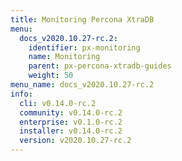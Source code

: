 ```yaml
---
title: Monitoring Percona XtraDB
menu:
  docs_v2020.10.27-rc.2:
    identifier: px-monitoring
    name: Monitoring
    parent: px-percona-xtradb-guides
    weight: 50
menu_name: docs_v2020.10.27-rc.2
info:
  cli: v0.14.0-rc.2
  community: v0.14.0-rc.2
  enterprise: v0.1.0-rc.2
  installer: v0.14.0-rc.2
  version: v2020.10.27-rc.2
---
```


